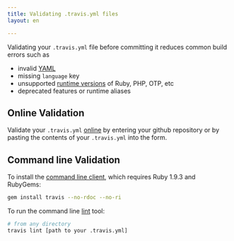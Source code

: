 ```yaml
---
title: Validating .travis.yml files
layout: en

---
```


Validating your `.travis.yml` file before committing it reduces common build errors such as

- invalid [YAML](http://yaml-online-parser.appspot.com/)
- missing `language` key
- unsupported [runtime versions](/user/ci-environment/) of Ruby, PHP, OTP, etc
- deprecated features or runtime aliases

## Online Validation

Validate your `.travis.yml` [online](http://lint.travis-ci.org) by entering your
github repository or by pasting the contents of your `.travis.yml` into the form.

## Command line Validation

To install the [command line client](https://github.com/travis-ci/travis.rb#installation),
 which requires Ruby 1.9.3 and RubyGems:

```bash
gem install travis --no-rdoc --no-ri
```

To run the command line [lint](https://github.com/travis-ci/travis.rb#lint) tool:

```bash
# from any directory
travis lint [path to your .travis.yml]
```
